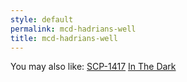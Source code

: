 ```yaml
---
style: default
permalink: mcd-hadrians-well
title: mcd-hadrians-well
---
```

You may also like:
[SCP-1417](http://scp-wiki.net/scp-1417)
[In The Dark](http://scp-wiki.net/in-the-darke)